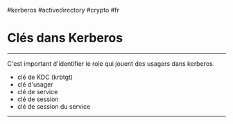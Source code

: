 #kerberos #activedirectory #crypto #fr 
# Clés dans Kerberos
---
C'est important d'identifier le role qui jouent des usagers dans kerberos.

+ clé de KDC (krbtgt)
+ clé d'usager
+ clé de service
+ clé de session
+ clé de session du service



---

